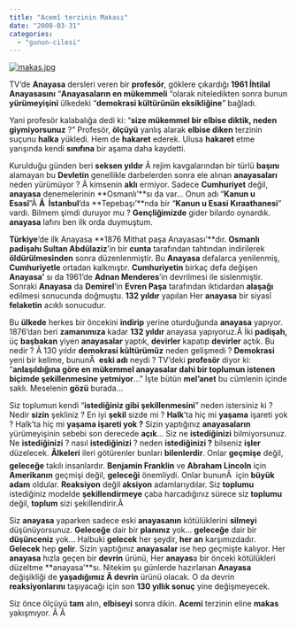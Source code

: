 ```yaml
---
title: "Acemî terzinin Makası"
date: "2008-03-31"
categories: 
  - "gunun-cilesi"
---
```


[![makas.jpg](/uploads/2008/03/makas.jpg)](/uploads/2008/03/makas.jpg "makas.jpg")

TV’de **Anayasa** dersleri veren bir **profesör**, göklere çıkardığı **1961 İhtilal Anayasasını** “**Anayasaların en mükemmeli** “olarak niteledikten sonra bunun **yürümeyişini** ülkedeki “**demokrasi kültürünün eksikliğine**” bağladı.

[](/uploads/2008/03/250px-midhatpasha.jpg "250px-midhatpasha.jpg")

Yani profesör kalabalığa dedi ki: “**size mükemmel bir elbise diktik, neden giymiyorsunuz** ?” [](/uploads/2008/03/250px-midhatpasha.jpg "250px-midhatpasha.jpg")Profesör, **ölçüyü** yanlış alarak **elbise diken** terzinin suçunu **halka** yükledi. Hem de **hakaret** ederek. Ulusa **hakaret** etme yarışında kendi **sınıfına** bir aşama daha kaydetti.

Kurulduğu günden beri **seksen yıldır** Â rejim kavgalarından bir türlü **başını** alamayan bu **Devletin** [](/uploads/2008/03/250px-midhatpasha.jpg "250px-midhatpasha.jpg")genellikle darbelerden sonra ele alınan **anayasaları** neden yürümüyor ? Â kimsenin **aklı** ermiyor. Sadece **Cumhuriyet** değil, **anayasa** denemelerinin **Osmanlı’**sı da var… Onun adı “**Kanun u Esasî**”Â **Â  [](/uploads/2008/03/250px-midhatpasha.jpg "250px-midhatpasha.jpg")İstanbul**’da **Tepebaşı’**nda bir “**Kanun u Esasi Kıraathanesi**” vardı. Bilmem şimdi duruyor mu ? **Gençliğimizde** gider bilardo oynardık. **anayasa** lafını ben ilk orda duymuştum.

**Türkiye**’de ilk Anayasa **1876 Mithat paşa Anayasası’**dır. **Osmanlı padişahı Sultan Abdülaziz**’in bir **cunta** tarafından tahtından indirilerek **öldürülmesinden** sonra düzenlenmiştir. Bu **Anayasa** defalarca yenilenmiş, **Cumhuriyetle** ortadan kalkmıştır. **Cumhuriyetin** birkaç defa değişen **Anayasa’** sı da 1961’de **Adnan Menderes**’in devrilmesi ile sislenmiştir. Sonraki **Anayasa** da **Demirel**’in **Evren Paşa** tarafından iktidardan **alaşağı** edilmesi sonucunda doğmuştu. **132 yıldır** yapılan Her **anayasa** bir siyasî **felaketin** acıklı sonucudur.

Bu **ülkede** herkes bir öncekini **indirip** yerine oturduğunda **anayasa** yapıyor. 1876’dan beri **zamanımıza** kadar **132 yıldır** anayasa yapıyoruz.Â İki **padişah,** üç **başbakan** yiyen **anayasalar** yaptık, **devirler** kapatıp **devirler** açtık. Bu nedir ? Â 130 yıldır **demokrasi kültürümüz** neden gelişmedi ? **Demokrasi** yeni bir kelime, bununÂ  **eski adı** neydi ? TV’deki **profesör** diyor ki: “**anlaşıldığına göre en mükemmel anayasalar dahi bir toplumun istenen biçimde şekillenmesine yetmiyor**…” İşte bütün **mel’anet** bu cümlenin içinde saklı. Meselenin **gözü** burada…

Siz toplumun kendi “**istediğiniz gibi şekillenmesini**” neden istersiniz ki ? Nedir **sizin** şekliniz ? En iyi **şekil** sizde mi ? **Halk**’ta hiç mi **yaşama** işareti yok ? Halk’ta hiç mi **yaşama işareti yok ?** Sizin yaptığınız **anayasaların** yürümeyişinin sebebi son derecede **açık**… Siz ne **istediğinizi** bilmiyorsunuz. Ne **istediğinizi** ? nasıl **istediğinizi** ? neden **istediğinizi ?** bilseniz **işler** düzelecek. **Ãlkeleri** ileri götürenler bunları **bilenlerdir**. Onlar **geçmişe** değil, **geleceğe** takılı insanlardır. **Benjamin Franklin** ve **Abraham Lincoln** için **Amerikanın** geçmişi değil, **geleceği** önemliydi. Onlar bununÂ  için **büyük adam** oldular. **Reaksiyon** değil **aksiyon** adamlarıydılar. Siz **toplumu** istediğiniz modelde **şekillendirmeye** çaba harcadığınız sürece siz **toplumu** değil, **toplum** sizi şekillendirir.Â 

Siz **anayasa** yaparken sadece eski **anayasanın** kötülüklerini **silmeyi** düşünüyorsunuz. **Geleceğe** dair bir **planınız** yok… **geleceğe** dair bir **düşünceniz** yok… Halbuki **gelecek** her şeydir, **her an** karşımızdadır. **Gelecek** hep **gelir**. Sizin yaptığınız **anayasalar** ise hep geçmişte kalıyor. Her **anayasa** hızla geçen bir **devrin** ürünü, Her **anayas**a bir önceki kötülükleri düzeltme **anayasa’**sı. Nitekim şu günlerde hazırlanan **Anayasa** değişikliği de **yaşadığımız Â devrin** ürünü olacak. O da devrin **reaksiyonlarını** taşıyacağı için son **130 yıllık sonuç** yine değişmeyecek.

Siz önce ölçüyü **tam** alın, **elbiseyi** sonra dikin. **Acemi** terzinin eline **makas** yakışmıyor. Â Â
